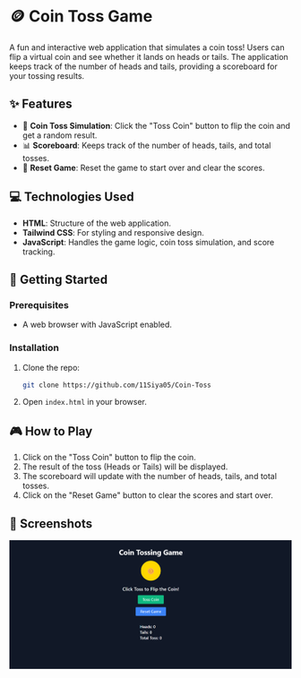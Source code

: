 # 🪙 Coin Toss Game

A fun and interactive web application that simulates a coin toss! Users can flip a virtual coin and see whether it lands on heads or tails. The application keeps track of the number of heads and tails, providing a scoreboard for your tossing results.

## ✨ Features

- 🎲 **Coin Toss Simulation**: Click the "Toss Coin" button to flip the coin and get a random result.
- 📊 **Scoreboard**: Keeps track of the number of heads, tails, and total tosses.
- 🔄 **Reset Game**: Reset the game to start over and clear the scores.

## 💻 Technologies Used

- **HTML**: Structure of the web application.
- **Tailwind CSS**: For styling and responsive design.
- **JavaScript**: Handles the game logic, coin toss simulation, and score tracking.

## 🚀 Getting Started

### Prerequisites

- A web browser with JavaScript enabled.

### Installation

1. Clone the repo:
   ```sh
   git clone https://github.com/11Siya05/Coin-Toss
   ```
2. Open `index.html` in your browser.

## 🎮 How to Play

1. Click on the "Toss Coin" button to flip the coin.
2. The result of the toss (Heads or Tails) will be displayed.
3. The scoreboard will update with the number of heads, tails, and total tosses.
4. Click on the "Reset Game" button to clear the scores and start over.

## 📸 Screenshots

![alt text](image.png)


